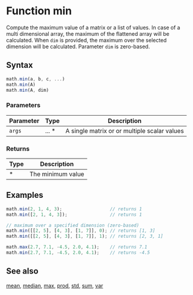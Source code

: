 <!-- Note: This file is automatically generated from source code comments. Changes made in this file will be overridden. -->

# Function min

Compute the maximum value of a matrix or a  list of values.
In case of a multi dimensional array, the maximum of the flattened array
will be calculated. When `dim` is provided, the maximum over the selected
dimension will be calculated. Parameter `dim` is zero-based.


## Syntax

```js
math.min(a, b, c, ...)
math.min(A)
math.min(A, dim)
```

### Parameters

Parameter | Type | Description
--------- | ---- | -----------
`args` | ... * | A single matrix or or multiple scalar values

### Returns

Type | Description
---- | -----------
* | The minimum value


## Examples

```js
math.min(2, 1, 4, 3);                  // returns 1
math.min([2, 1, 4, 3]);                // returns 1

// maximum over a specified dimension (zero-based)
math.min([[2, 5], [4, 3], [1, 7]], 0); // returns [1, 3]
math.min([[2, 5], [4, 3], [1, 7]], 1); // returns [2, 3, 1]

math.max(2.7, 7.1, -4.5, 2.0, 4.1);    // returns 7.1
math.min(2.7, 7.1, -4.5, 2.0, 4.1);    // returns -4.5
```


## See also

[mean](mean.md),
[median](median.md),
[max](max.md),
[prod](prod.md),
[std](std.md),
[sum](sum.md),
[var](var.md)
